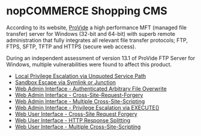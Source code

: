 # nopCOMMERCE Shopping CMS

According to its website, [ProVide](https://www.provideserver.com/technical-details/) a high performance MFT (managed file transfer) server for Windows (32-bit and 64-bit) with superb remote administration that fully integrates all relevant file transfer protocols; FTP, FTPS, SFTP, TFTP and HTTPS (secure web access).

During an independent assessment of version 13.1 of ProVide FTP Server for Windows, multiple vulnerabilities were found to affect this product.

* [Local Privilege Escalation via Unquoted Service Path](./Local%20Privilege%20Escalation%20via%20Unquoted%20Service%20Path/readme.md)
* [Sandbox Escape via Symlink or Junction](./Sandbox%20Escape%20via%20Symlink%20or%20Junction/readme.md)
* [Web Admin Interface - Authenticated Arbitrary File Overwrite](./Web%20Admin%20Interface%20-%20Authenticated%20Arbitrary%20File%20Overwrite/readme.md)
* [Web Admin Interface - Cross-Site-Request-Forgery](./Web%20Admin%20Interface%20-%20Cross-Site-Request-Forgery/readme.md)
* [Web Admin Interface - Multiple Cross-Site-Scripting](./Web%20Admin%20Interface%20-%20Multiple%20Cross-Site-Scripting/readme.md)
* [Web Admin Interface - Privilege Escalation via EXECUTE()](./Web%20Admin%20Interface%20-%20Privilege%20Escalation%20via%20EXECUTE()/readme.md)
* [Web User Interface - Cross-Site Request Forgery](./Web%20User%20Interface%20-%20Cross-Site%20Request%20Forgery/readme.md)
* [Web User Interface - HTTP Response Splitting](./Web%20User%20Interface%20-%20HTTP%20Response%20Splitting/readme.md)
* [Web User Interface - Multiple Cross-Site-Scripting](./Web%20User%20Interface%20-%20Multiple%20Cross-Site-Scripting/readme.md)
